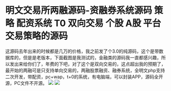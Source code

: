 # 明文交易所两融源码-资融券系统源码 策略 配资系统 T0 双向交易 个股 A股 平台 交易策略的源码

这源码去年出来的时候都是几万的价格，我之前发了个3.0的纯源码，这个是带数据库的，但是是老版本，下面截图是我测试的，金融类的源码我一直都感兴趣，所以发出来给你们了，年费的下吧，对了这个是双向交易的，这点超出我的预期了，最开始的两融可是只支持单向交易的，两融股票融资、融券系统，全明文php支持二次开发，带配资，pc+wap，t+0的系统，有电脑端，可以封装APP，源码全开源，PC文件不开源。
[![](https://wukongymw.com/wp-content/uploads/2022/10/1666084459-7746939d4a48f4e.png)](https://wukongymw.com/wp-content/uploads/2022/10/1666084459-7746939d4a48f4e.png)
[![](https://wukongymw.com/wp-content/uploads/2022/10/1666084457-e86781961e89c32.png)](https://wukongymw.com/wp-content/uploads/2022/10/1666084457-e86781961e89c32.png)
